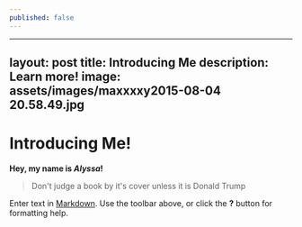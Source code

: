 ```yaml
---
published: false
---
```

---
layout: post
title: Introducing Me
description: Learn more! 
image: assets/images/maxxxxy2015-08-04 20.58.49.jpg 
---


# Introducing Me! 

**Hey, my name is _Alyssa_!**

> Don't judge a book by it's cover unless it is Donald Trump

Enter text in [Markdown](http://daringfireball.net/projects/markdown/). Use the toolbar above, or click the **?** button for formatting help.
